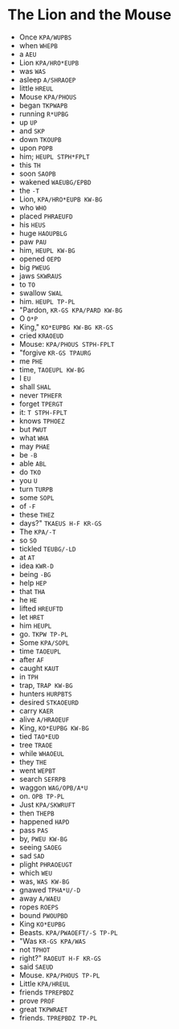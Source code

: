 # The Lion and the Mouse

* Once `KPA/WUPBS`
* when `WHEPB`
* a `AEU`
* Lion `KPA/HRO*EUPB`
* was `WAS`
* asleep `A/SHRAOEP`
* little `HREUL`
* Mouse `KPA/PHOUS`
* began `TKPWAPB`
* running `R*UPBG`
* up `UP`
* and `SKP`
* down `TKOUPB`
* upon `POPB`
* him; `HEUPL STPH*FPLT`
* this `TH`
* soon `SAOPB`
* wakened `WAEUBG/EPBD`
* the `-T`
* Lion, `KPA/HRO*EUPB KW-BG`
* who `WHO`
* placed `PHRAEUFD`
* his `HEUS`
* huge `HAOUPBLG`
* paw `PAU`
* him, `HEUPL KW-BG`
* opened `OEPD`
* big `PWEUG`
* jaws `SKWRAUS`
* to `TO`
* swallow `SWAL`
* him. `HEUPL TP-PL`
* "Pardon, `KR-GS KPA/PARD KW-BG`
* O `O*P`
* King," `KO*EUPBG KW-BG KR-GS`
* cried `KRAOEUD`
* Mouse: `KPA/PHOUS STPH-FPLT`
* "forgive `KR-GS TPAURG`
* me `PHE`
* time, `TAOEUPL KW-BG`
* I `EU`
* shall `SHAL`
* never `TPHEFR`
* forget `TPERGT`
* it: `T STPH-FPLT`
* knows `TPHOEZ`
* but `PWUT`
* what `WHA`
* may `PHAE`
* be `-B`
* able `ABL`
* do `TKO`
* you `U`
* turn `TURPB`
* some `SOPL`
* of `-F`
* these `THEZ`
* days?" `TKAEUS H-F KR-GS`
* The `KPA/-T`
* so `SO`
* tickled `TEUBG/-LD`
* at `AT`
* idea `KWR-D`
* being `-BG`
* help `HEP`
* that `THA`
* he `HE`
* lifted `HREUFTD`
* let `HRET`
* him `HEUPL`
* go. `TKPW TP-PL`
* Some `KPA/SOPL`
* time `TAOEUPL`
* after `AF`
* caught `KAUT`
* in `TPH`
* trap, `TRAP KW-BG`
* hunters `HURPBTS`
* desired `STKAOEURD`
* carry `KAER`
* alive `A/HRAOEUF`
* King, `KO*EUPBG KW-BG`
* tied `TAO*EUD`
* tree `TRAOE`
* while `WHAOEUL`
* they `THE`
* went `WEPBT`
* search `SEFRPB`
* waggon `WAG/OPB/A*U`
* on. `OPB TP-PL`
* Just `KPA/SKWRUFT`
* then `THEPB`
* happened `HAPD`
* pass `PAS`
* by, `PWEU KW-BG`
* seeing `SAOEG`
* sad `SAD`
* plight `PHRAOEUGT`
* which `WEU`
* was, `WAS KW-BG`
* gnawed `TPHA*U/-D`
* away `A/WAEU`
* ropes `ROEPS`
* bound `PWOUPBD`
* King `KO*EUPBG`
* Beasts. `KPA/PWAOEFT/-S TP-PL`
* "Was `KR-GS KPA/WAS`
* not `TPHOT`
* right?" `RAOEUT H-F KR-GS`
* said `SAEUD`
* Mouse. `KPA/PHOUS TP-PL`
* Little `KPA/HREUL`
* friends `TPREPBDZ`
* prove `PROF`
* great `TKPWRAET`
* friends. `TPREPBDZ TP-PL`
